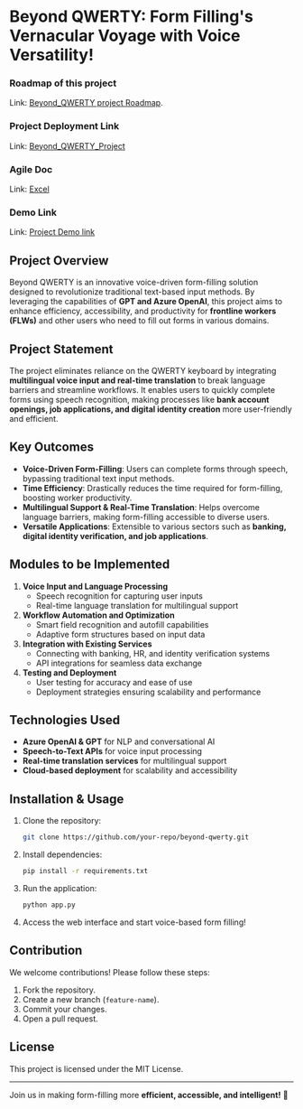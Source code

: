 
# Beyond QWERTY: Form Filling's Vernacular Voyage with Voice Versatility!

### Roadmap of this project
Link: [Beyond_QWERTY project Roadmap](https://lucid.app/lucidspark/7c318592-1fa8-46b2-8d6a-37c798535972/edit?viewport_loc=-2081%2C-404%2C3241%2C1467%2C0_0&invitationId=inv_9eecbf5c-374f-469f-b352-883f57a63486).

### Project Deployment Link
Link: [Beyond_QWERTY_Project](https://beyond-qwerty.vercel.app/) 
### Agile Doc
Link: [Excel](./Agile_Infosys_Springboard.xlsx)
### Demo Link
Link: [Project Demo link](https://drive.google.com/drive/folders/1Se5P3M0H2lLhc2FrhabsSIWj8r28BOpD)


## Project Overview
Beyond QWERTY is an innovative voice-driven form-filling solution designed to revolutionize traditional text-based input methods. By leveraging the capabilities of **GPT and Azure OpenAI**, this project aims to enhance efficiency, accessibility, and productivity for **frontline workers (FLWs)** and other users who need to fill out forms in various domains.

## Project Statement
The project eliminates reliance on the QWERTY keyboard by integrating **multilingual voice input and real-time translation** to break language barriers and streamline workflows. It enables users to quickly complete forms using speech recognition, making processes like **bank account openings, job applications, and digital identity creation** more user-friendly and efficient.

## Key Outcomes
- **Voice-Driven Form-Filling**: Users can complete forms through speech, bypassing traditional text input methods.
- **Time Efficiency**: Drastically reduces the time required for form-filling, boosting worker productivity.
- **Multilingual Support & Real-Time Translation**: Helps overcome language barriers, making form-filling accessible to diverse users.
- **Versatile Applications**: Extensible to various sectors such as **banking, digital identity verification, and job applications**.

## Modules to be Implemented
1. **Voice Input and Language Processing**
   - Speech recognition for capturing user inputs
   - Real-time language translation for multilingual support
2. **Workflow Automation and Optimization**
   - Smart field recognition and autofill capabilities
   - Adaptive form structures based on input data
3. **Integration with Existing Services**
   - Connecting with banking, HR, and identity verification systems
   - API integrations for seamless data exchange
4. **Testing and Deployment**
   - User testing for accuracy and ease of use
   - Deployment strategies ensuring scalability and performance

## Technologies Used
- **Azure OpenAI & GPT** for NLP and conversational AI
- **Speech-to-Text APIs** for voice input processing
- **Real-time translation services** for multilingual support
- **Cloud-based deployment** for scalability and accessibility

## Installation & Usage
1. Clone the repository:
   ```sh
   git clone https://github.com/your-repo/beyond-qwerty.git
   ```
2. Install dependencies:
   ```sh
   pip install -r requirements.txt
   ```
3. Run the application:
   ```sh
   python app.py
   ```
4. Access the web interface and start voice-based form filling!

## Contribution
We welcome contributions! Please follow these steps:
1. Fork the repository.
2. Create a new branch (`feature-name`).
3. Commit your changes.
4. Open a pull request.

## License
This project is licensed under the MIT License.

---
Join us in making form-filling more **efficient, accessible, and intelligent!** 🚀



